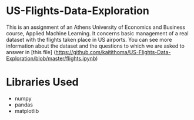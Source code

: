 # US-Flights-Data-Exploration
This is an assignment of an Athens University of Economics and Business course, Applied Machine Learning.
It concerns basic management of a real dataset with the flights taken place in US airports. You can see
more information about the dataset and the questions to which we are asked to answer in [this file]
(https://github.com/kaitithoma/US-Flights-Data-Exploration/blob/master/flights.ipynb)

# Libraries Used
- numpy
- pandas
- matplotlib